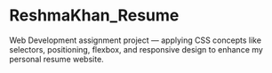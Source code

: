 # ReshmaKhan_Resume
Web Development assignment project — applying CSS concepts like selectors, positioning, flexbox, and responsive design to enhance my personal resume website.
